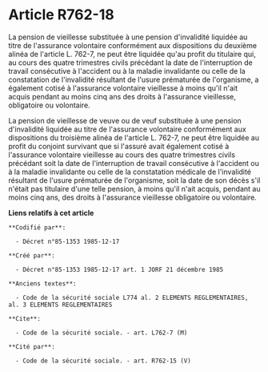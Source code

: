 # Article R762-18

La pension de vieillesse substituée à une pension d'invalidité liquidée au titre de l'assurance volontaire conformément aux
dispositions du deuxième alinéa de l'article L. 762-7, ne peut être liquidée qu'au profit du titulaire qui, au cours des
quatre trimestres civils précédant la date de l'interruption de travail consécutive à l'accident ou à la maladie invalidante
ou celle de la constatation de l'invalidité résultant de l'usure prématurée de l'organisme, a également cotisé à l'assurance
volontaire vieillesse à moins qu'il n'ait acquis pendant au moins cinq ans des droits à l'assurance vieillesse, obligatoire
ou volontaire. 

La pension de vieillesse de veuve ou de veuf substituée à une pension d'invalidité liquidée au titre de l'assurance
volontaire conformément aux dispositions du troisième alinéa de l'article L. 762-7, ne peut être liquidée au profit du
conjoint survivant que si l'assuré avait également cotisé à l'assurance volontaire vieillesse au cours des quatre trimestres
civils précédant soit la date de l'interruption de travail consécutive à l'accident ou à la maladie invalidante ou celle de
la constatation médicale de l'invalidité résultant de l'usure prématurée de l'organisme, soit la date de son décès s'il
n'était pas titulaire d'une telle pension, à moins qu'il n'ait acquis, pendant au moins cinq ans, des droits à l'assurance
vieillesse obligatoire ou volontaire.

**Liens relatifs à cet article**

	**Codifié par**:

	  - Décret n°85-1353 1985-12-17

	**Créé par**:

	  - Décret n°85-1353 1985-12-17 art. 1 JORF 21 décembre 1985

	**Anciens textes**:

	  - Code de la sécurité sociale L774 al. 2 ELEMENTS REGLEMENTAIRES, al. 3 ELEMENTS REGLEMENTAIRES

	**Cite**:

	  - Code de la sécurité sociale. - art. L762-7 (M)

	**Cité par**:

	  - Code de la sécurité sociale. - art. R762-15 (V)
